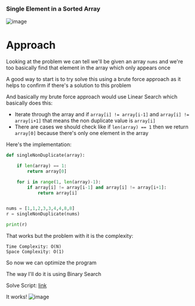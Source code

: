 <h3> Single Element in a Sorted Array </h3>

![image](https://github.com/h4ckyou/h4ckyou.github.io/assets/127159644/3102f722-59e9-4b13-b6f5-36de965430e5)

# Approach

Looking at the problem we can tell we'll be given an array `nums` and we're too basically find that element in the array which only appears once

A good way to start is to try solve this using a brute force approach as it helps to confirm if there's a solution to this problem

And basically my brute force approach would use Linear Search which basically does this:
- Iterate through the array and if `array[i] != array[i-1]` and `array[i] != array[i+1]` that means the non duplicate value is `array[i]`
- There are cases we should check like if `len(array) == 1` then we return `array[0]` because there's only one element in the array

Here's the implementation:

```python
def singleNonDuplicate(array):

    if len(array) == 1:
        return array[0]

    for i in range(1, len(array)-1):
        if array[i] != array[i-1] and array[i] != array[i+1]:
            return array[i]


nums = [1,1,2,3,3,4,4,8,8]
r = singleNonDuplicate(nums)

print(r)
```

That works but the problem with it is the complexity:

```
Time Complexity: O(N)
Space Complexity: O(1)
```

So now we can optimize the program

The way I'll do it is using Binary Search

Solve Script: [link](https://github.com/h4ckyou/h4ckyou.github.io/blob/main/posts/programming/Leetcode/Single%20Element%20in%20a%20Sorted%20Array/solve.py)

It works!
![image](https://github.com/h4ckyou/h4ckyou.github.io/assets/127159644/f9b573f8-235d-457c-8e9a-83e6244d4d2b)
